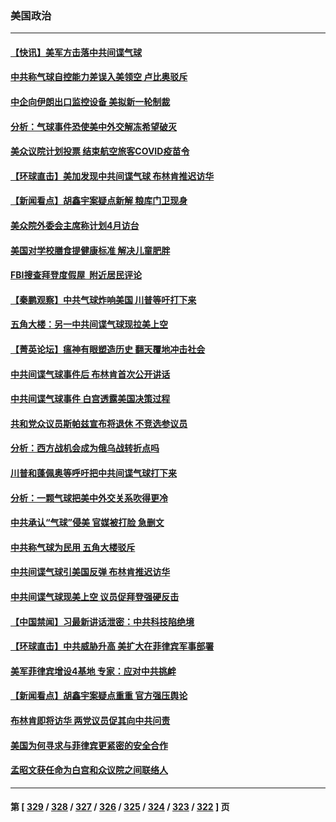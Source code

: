 ### 美国政治
---
#### [【快讯】美军方击落中共间谍气球](../../pages/ncid1078159/n13922665.md) 
#### [中共称气球自控能力差误入美领空 卢比奥驳斥](../../pages/ncid1078159/n13922650.md) 
#### [中企向伊朗出口监控设备 美拟新一轮制裁](../../pages/ncid1078159/n13922626.md) 
#### [分析：气球事件恐使美中外交解冻希望破灭](../../pages/ncid1078159/n13922587.md) 
#### [美众议院计划投票 结束航空旅客COVID疫苗令](../../pages/ncid1078159/n13922486.md) 
#### [【环球直击】美加发现中共间谍气球 布林肯推迟访华](../../pages/ncid1078159/n13921829.md) 
#### [【新闻看点】胡鑫宇案疑点新解 粮库门卫现身](../../pages/ncid1078159/n13921921.md) 
#### [美众院外委会主席称计划4月访台](../../pages/ncid1078159/n13922155.md) 
#### [美国对学校膳食提健康标准 解决儿童肥胖](../../pages/ncid1078159/n13922117.md) 
#### [FBI搜查拜登度假屋  附近居民评论](../../pages/ncid1078159/n13922141.md) 
#### [【秦鹏观察】中共气球炸响美国 川普等吁打下来](../../pages/ncid1078159/n13922003.md) 
#### [五角大楼：另一中共间谍气球现拉美上空](../../pages/ncid1078159/n13922030.md) 
#### [【菁英论坛】瘟神有眼塑造历史 翻天覆地冲击社会](../../pages/ncid1078159/n13921946.md) 
#### [中共间谍气球事件后 布林肯首次公开讲话](../../pages/ncid1078159/n13921910.md) 
#### [中共间谍气球事件 白宫透露美国决策过程](../../pages/ncid1078159/n13921938.md) 
#### [共和党众议员斯帕兹宣布将退休 不竞选参议员](../../pages/ncid1078159/n13921887.md) 
#### [分析：西方战机会成为俄乌战转折点吗](../../pages/ncid1078159/n13921876.md) 
#### [川普和蓬佩奥等呼吁把中共间谍气球打下来](../../pages/ncid1078159/n13921904.md) 
#### [分析：一颗气球把美中外交关系吹得更冷](../../pages/ncid1078159/n13921902.md) 
#### [中共承认“气球”侵美 官媒被打脸 急删文](../../pages/ncid1078159/n13921867.md) 
#### [中共称气球为民用 五角大楼驳斥](../../pages/ncid1078159/n13921872.md) 
#### [中共间谍气球引美国反弹 布林肯推迟访华](../../pages/ncid1078159/n13921843.md) 
#### [中共间谍气球现美上空 议员促拜登强硬反击](../../pages/ncid1078159/n13921818.md) 
#### [【中国禁闻】习最新讲话泄密：中共科技陷绝境](../../pages/ncid1078159/n13921155.md) 
#### [【环球直击】中共威胁升高 美扩大在菲律宾军事部署](../../pages/ncid1078159/n13921026.md) 
#### [美军菲律宾增设4基地 专家：应对中共挑衅](../../pages/ncid1078159/n13921065.md) 
#### [【新闻看点】胡鑫宇案疑点重重 官方强压舆论](../../pages/ncid1078159/n13921278.md) 
#### [布林肯即将访华 两党议员促其向中共问责](../../pages/ncid1078159/n13921399.md) 
#### [美国为何寻求与菲律宾更紧密的安全合作](../../pages/ncid1078159/n13921322.md) 
#### [孟昭文获任命为白宫和众议院之间联络人](../../pages/ncid1078159/n13921371.md) 

---
#### 第 [ [329](./329.md) / [328](./328.md) / [327](./327.md) / [326](./326.md) / [325](./325.md) / [324](./324.md) / [323](./323.md) / [322](./322.md) ] 页
